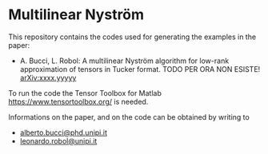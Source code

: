 # Multilinear Nyström

This repository contains the codes used for generating the examples in the paper: 
- A. Bucci, L. Robol: A multilinear Nyström algorithm for low-rank approximation of tensors in Tucker format. TODO PER ORA NON ESISTE! [arXiv:xxxx.yyyyy](https://arxiv.org/abs/xxxx.yyyyy)

To run the code the Tensor Toolbox for Matlab https://www.tensortoolbox.org/ is needed.

Informations on the paper, and on the code can be obtained by writing to
- alberto.bucci@phd.unipi.it
- leonardo.robol@unipi.it
